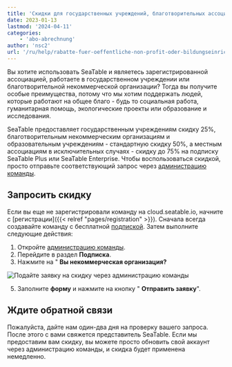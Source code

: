 ```yaml
---
title: 'Скидки для государственных учреждений, благотворительных ассоциаций, некоммерческих организаций и учебных заведений'
date: 2023-01-13
lastmod: '2024-04-11'
categories:
    - 'abo-abrechnung'
author: 'nsc2'
url: '/ru/help/rabatte-fuer-oeffentliche-non-profit-oder-bildungseinrichtungen'
---
```


Вы хотите использовать SeaTable и являетесь зарегистрированной ассоциацией, работаете в государственном учреждении или благотворительной некоммерческой организации? Тогда вы получите особые преимущества, потому что мы хотим поддержать людей, которые работают на общее благо - будь то социальная работа, гуманитарная помощь, экологические проекты или образование и исследования.

SeaTable предоставляет государственным учреждениям скидку 25%, благотворительным некоммерческим организациям и образовательным учреждениям - стандартную скидку 50%, а местным ассоциациям в исключительных случаях - скидку до 75% на подписку SeaTable Plus или SeaTable Enterprise. Чтобы воспользоваться скидкой, просто отправьте соответствующий запрос через [администрацию команды](https://seatable.io/ru/docs/teamverwaltung/die-funktionen-der-teamverwaltung-in-der-uebersicht/).

## Запросить скидку

Если вы еще не зарегистрировали команду на cloud.seatable.io, начните с [регистрации]({{< relref "pages/registration" >}}). Сначала всегда создавайте команду с бесплатной [подпиской](https://seatable.io/ru/docs/abo-abrechnung/abo-pakete/). Затем выполните следующие действия:

1. Откройте [администрацию команды](https://account.seatable.io).
2. Перейдите в раздел **Подписка**.
3. Нажмите на " **Вы некоммерческая организация?**

![Подайте заявку на скидку через администрацию команды](https://seatable.io/wp-content/uploads/2023/01/Antrag-auf-Rabatt-in-SeaTable.png)

5. Заполните **форму** и нажмите на кнопку " **Отправить заявку**".

## Ждите обратной связи

Пожалуйста, дайте нам один-два дня на проверку вашего запроса. После этого с вами свяжется представитель SeaTable. Если мы предоставим вам скидку, вы можете просто обновить свой аккаунт через администрацию команды, и скидка будет применена немедленно.
